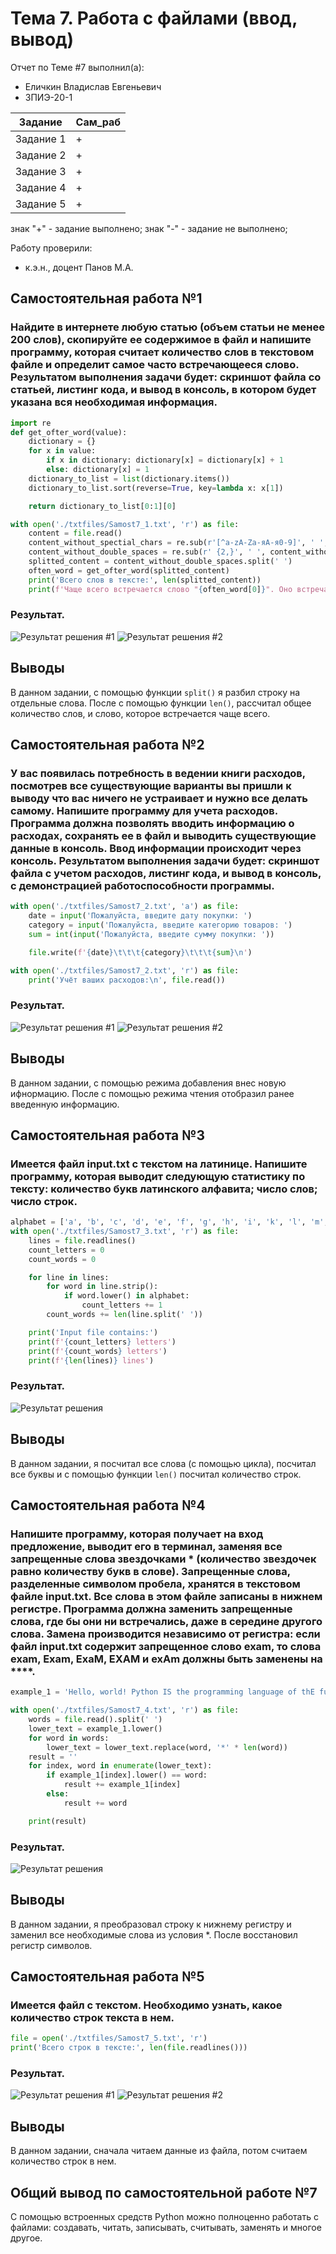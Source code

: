 # Тема 7. Работа с файлами (ввод, вывод)
Отчет по Теме #7 выполнил(а):
- Еличкин Владислав Евгеньевич
- ЗПИЭ-20-1

| Задание    | Сам_раб |
|------------|---------|
| Задание 1  |    +    |
| Задание 2  |    +    |
| Задание 3  |    +    |
| Задание 4  |    +    |
| Задание 5  |    +    |

знак "+" - задание выполнено; знак "-" - задание не выполнено;

Работу проверили:
- к.э.н., доцент Панов М.А.

## Самостоятельная работа №1
### Найдите в интернете любую статью (объем статьи не менее 200 слов), скопируйте ее содержимое в файл и напишите программу, которая считает количество слов в текстовом файле и определит самое часто встречающееся слово. Результатом выполнения задачи будет: скриншот файла со статьей, листинг кода, и вывод в консоль, в котором будет указана вся необходимая информация.

```python
import re
def get_ofter_word(value):
    dictionary = {}
    for x in value:
        if x in dictionary: dictionary[x] = dictionary[x] + 1
        else: dictionary[x] = 1
    dictionary_to_list = list(dictionary.items())
    dictionary_to_list.sort(reverse=True, key=lambda x: x[1])

    return dictionary_to_list[0:1][0]

with open('./txtfiles/Samost7_1.txt', 'r') as file:
    content = file.read()
    content_without_spectial_chars = re.sub(r'[^a-zA-Zа-яА-я0-9]', ' ', content)
    content_without_double_spaces = re.sub(r' {2,}', ' ', content_without_spectial_chars)
    splitted_content = content_without_double_spaces.split(' ')
    often_word = get_ofter_word(splitted_content)
    print('Всего слов в тексте:', len(splitted_content))
    print(f'Чаще всего встречается слово "{often_word[0]}". Оно встречается {often_word[1]} раз(а)')
```

### Результат.

![Результат решения #1](./pic/Samost7_1_txtfiles.PNG)
![Результат решения #2](./pic/Samost7_1.PNG)

## Выводы

В данном задании, с помощью функции `split()` я разбил строку на отдельные слова. После с помощью функции `len()`, рассчитал общее количество слов, и слово, которое встречается чаще всего.

## Самостоятельная работа №2
### У вас появилась потребность в ведении книги расходов, посмотрев все существующие варианты вы пришли к выводу что вас ничего не устраивает и нужно все делать самому. Напишите программу для учета расходов. Программа должна позволять вводить информацию о расходах, сохранять ее в файл и выводить существующие данные в консоль. Ввод информации происходит через консоль. Результатом выполнения задачи будет: скриншот файла с учетом расходов, листинг кода, и вывод в консоль, с демонстрацией работоспособности программы.

```python
with open('./txtfiles/Samost7_2.txt', 'a') as file:
    date = input('Пожалуйста, введите дату покупки: ')
    category = input('Пожалуйста, введите категорию товаров: ')
    sum = int(input('Пожалуйста, введите сумму покупки: '))

    file.write(f'{date}\t\t\t{category}\t\t\t{sum}\n')

with open('./txtfiles/Samost7_2.txt', 'r') as file:
    print('Учёт ваших расходов:\n', file.read())
```

### Результат.

![Результат решения #1](./pic/Samost7_2_txtfiles.PNG)
![Результат решения #2](./pic/Samost7_2.PNG)

## Выводы

В данном задании, с помощью режима добавления внес новую ифнормацию. После с помощью режима чтения отобразил ранее введенную информацию.

## Самостоятельная работа №3
### Имеется файл input.txt с текстом на латинице. Напишите программу, которая выводит следующую статистику по тексту: количество букв латинского алфавита; число слов; число строк.

```python
alphabet = ['a', 'b', 'c', 'd', 'e', 'f', 'g', 'h', 'i', 'k', 'l', 'm', 'n', 'o', 'p', 'q', 'r', 's', 't', 'u', 'v', 'x', 'y', 'z']
with open('./txtfiles/Samost7_3.txt', 'r') as file:
    lines = file.readlines()
    count_letters = 0
    count_words = 0

    for line in lines:
        for word in line.strip():
            if word.lower() in alphabet:
                count_letters += 1
        count_words += len(line.split(' '))

    print('Input file contains:')
    print(f'{count_letters} letters')
    print(f'{count_words} letters')
    print(f'{len(lines)} lines')
```

### Результат.

![Результат решения](./pic/Samost7_3.PNG)

## Выводы

В данном задании, я посчитал все слова (с помощью цикла), посчитал все буквы и с помощью функции `len()` посчитал количество строк. 

## Самостоятельная работа №4
### Напишите программу, которая получает на вход предложение, выводит его в терминал, заменяя все запрещенные слова звездочками * (количество звездочек равно количеству букв в слове). Запрещенные слова, разделенные символом пробела, хранятся в текстовом файле input.txt. Все слова в этом файле записаны в нижнем регистре. Программа должна заменить запрещенные слова, где бы они ни встречались, даже в середине другого слова. Замена производится независимо от регистра: если файл input.txt содержит запрещенное слово exam, то слова exam, Exam, ExaM, EXAM и exAm должны быть заменены на ****.

```python
example_1 = 'Hello, world! Python IS the programming language of thE future. My\nEMAIL is....\nPYTHON is awesome!!!!'

with open('./txtfiles/Samost7_4.txt', 'r') as file:
    words = file.read().split(' ')
    lower_text = example_1.lower()
    for word in words:
        lower_text = lower_text.replace(word, '*' * len(word))
    result = ''
    for index, word in enumerate(lower_text):
        if example_1[index].lower() == word:
            result += example_1[index]
        else:
            result += word

    print(result)
```

### Результат.

![Результат решения](./pic/Samost7_4.PNG)

## Выводы

В данном задании, я преобразовал строку к нижнему регистру и заменил все необходимые слова из условия *. После восстановил регистр символов.

## Самостоятельная работа №5
### Имеется файл с текстом. Необходимо узнать, какое количество строк текста в нем.

```python
file = open('./txtfiles/Samost7_5.txt', 'r')
print('Всего строк в тексте:', len(file.readlines()))
```

### Результат.

![Результат решения #1](./pic/Samost7_5_txtfiles.PNG)
![Результат решения #2](./pic/Samost7_5.PNG)


## Выводы

В данном задании, сначала читаем данные из файла, потом считаем количество строк в нем.

## Общий вывод по самостоятельной работе №7

С помощью встроенных средств Python можно полноценно работать с файлами: создавать, читать, записывать, считывать, заменять и многое другое. 

